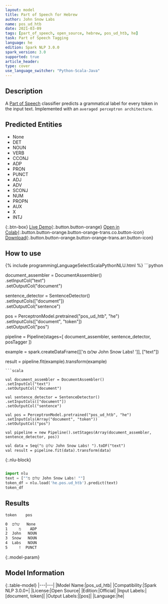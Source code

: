```yaml
---
layout: model
title: Part of Speech for Hebrew
author: John Snow Labs
name: pos_ud_htb
date: 2021-03-09
tags: [part_of_speech, open_source, hebrew, pos_ud_htb, he]
task: Part of Speech Tagging
language: he
edition: Spark NLP 3.0.0
spark_version: 3.0
supported: true
article_header:
type: cover
use_language_switcher: "Python-Scala-Java"
---
```


## Description

A [Part of Speech](https://en.wikipedia.org/wiki/Part_of_speech) classifier predicts a grammatical label for every token in the input text. Implemented with an `averaged perceptron architecture`.

## Predicted Entities

- None
- DET
- NOUN
- VERB
- CCONJ
- ADP
- PRON
- PUNCT
- ADJ
- ADV
- SCONJ
- NUM
- PROPN
- AUX
- X
- INTJ

{:.btn-box}
[Live Demo](https://demo.johnsnowlabs.com/public/GRAMMAR_EN/){:.button.button-orange}
[Open in Colab](https://colab.research.google.com/github/JohnSnowLabs/spark-nlp-workshop/blob/master/tutorials/streamlit_notebooks/GRAMMAR_EN.ipynb){:.button.button-orange.button-orange-trans.co.button-icon}
[Download](https://s3.amazonaws.com/auxdata.johnsnowlabs.com/public/models/pos_ud_htb_he_3.0.0_3.0_1615292289236.zip){:.button.button-orange.button-orange-trans.arr.button-icon}

## How to use



<div class="tabs-box" markdown="1">
{% include programmingLanguageSelectScalaPythonNLU.html %}
```python

document_assembler = DocumentAssembler() \
.setInputCol("text") \
.setOutputCol("document")

sentence_detector = SentenceDetector() \
.setInputCols(["document"]) \
.setOutputCol("sentence")

pos = PerceptronModel.pretrained("pos_ud_htb", "he") \
.setInputCols(["document", "token"]) \
.setOutputCol("pos")

pipeline = Pipeline(stages=[
document_assembler,
sentence_detector,
posTagger
])

example = spark.createDataFrame([['שלום מ John Snow Labs! ']], ["text"])

result = pipeline.fit(example).transform(example)


```
```scala

val document_assembler = DocumentAssembler()
.setInputCol("text")
.setOutputCol("document")

val sentence_detector = SentenceDetector()
.setInputCols(["document"])
.setOutputCol("sentence")

val pos = PerceptronModel.pretrained("pos_ud_htb", "he")
.setInputCols(Array("document", "token"))
.setOutputCol("pos")

val pipeline = new Pipeline().setStages(Array(document_assembler, sentence_detector, pos))

val data = Seq("שלום מ John Snow Labs! ").toDF("text")
val result = pipeline.fit(data).transform(data)

```

{:.nlu-block}
```python

import nlu
text = [""שלום מ John Snow Labs! ""]
token_df = nlu.load('he.pos.ud_htb').predict(text)
token_df

```
</div>

## Results

```bash
token    pos

0  שלום   None
1     מ    ADP
2  John   NOUN
3  Snow   NOUN
4  Labs   NOUN
5     !  PUNCT
```

{:.model-param}
## Model Information

{:.table-model}
|---|---|
|Model Name:|pos_ud_htb|
|Compatibility:|Spark NLP 3.0.0+|
|License:|Open Source|
|Edition:|Official|
|Input Labels:|[document, token]|
|Output Labels:|[pos]|
|Language:|he|